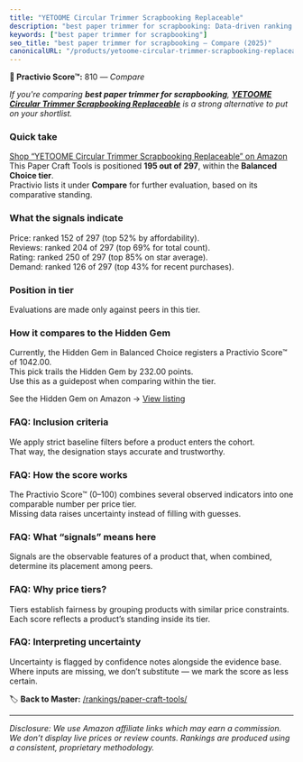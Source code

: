 ```yaml
---
title: "YETOOME Circular Trimmer Scrapbooking Replaceable"
description: "best paper trimmer for scrapbooking: Data-driven ranking using the Practivio Score™. Positioned by quality, value, demand, findability, momentum."
keywords: ["best paper trimmer for scrapbooking"]
seo_title: "best paper trimmer for scrapbooking — Compare (2025)"
canonicalURL: "/products/yetoome-circular-trimmer-scrapbooking-replaceable-B0B71963QX/"
---
```


**🛒 Practivio Score™:** 810 — _Compare_


*If you're comparing **best paper trimmer for scrapbooking**, **[YETOOME Circular Trimmer Scrapbooking Replaceable](https://www.amazon.com/dp/B0B71963QX?tag=practivio-20)** is a strong alternative to put on your shortlist.*
### Quick take
[Shop “YETOOME Circular Trimmer Scrapbooking Replaceable” on Amazon](https://www.amazon.com/dp/B0B71963QX?tag=practivio-20)
This Paper Craft Tools is positioned **195 out of 297**, within the **Balanced Choice tier**.  
Practivio lists it under **Compare** for further evaluation, based on its comparative standing.

### What the signals indicate
Price: ranked 152 of 297 (top 52% by affordability).  
Reviews: ranked 204 of 297 (top 69% for total count).  
Rating: ranked 250 of 297 (top 85% on star average).  
Demand: ranked 126 of 297 (top 43% for recent purchases).

### Position in tier
Evaluations are made only against peers in this tier.

### How it compares to the Hidden Gem
Currently, the Hidden Gem in Balanced Choice registers a Practivio Score™ of 1042.00.  
This pick trails the Hidden Gem by 232.00 points.  
Use this as a guidepost when comparing within the tier.  

See the Hidden Gem on Amazon → [View listing](https://www.amazon.com/dp/B076Z4N4DP?tag=practivio-20)

### FAQ: Inclusion criteria
We apply strict baseline filters before a product enters the cohort.  
That way, the designation stays accurate and trustworthy.

### FAQ: How the score works
The Practivio Score™ (0–100) combines several observed indicators into one comparable number per price tier.  
Missing data raises uncertainty instead of filling with guesses.

### FAQ: What “signals” means here
Signals are the observable features of a product that, when combined, determine its placement among peers.

### FAQ: Why price tiers?
Tiers establish fairness by grouping products with similar price constraints.  
Each score reflects a product’s standing inside its tier.

### FAQ: Interpreting uncertainty
Uncertainty is flagged by confidence notes alongside the evidence base.  
Where inputs are missing, we don’t substitute — we mark the score as less certain.

<!-- Missing template for Compare/CompareWithinPriceClass -->


🏷️ **Back to Master:** [/rankings/paper-craft-tools/](/rankings/paper-craft-tools/)

---
_Disclosure: We use Amazon affiliate links which may earn a commission. We don’t display live prices or review counts. Rankings are produced using a consistent, proprietary methodology._
